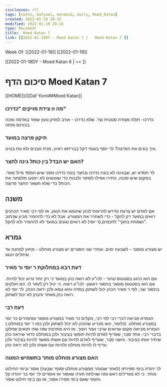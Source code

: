 ```yaml
---
cssclasses: rtl
tags: [notes, dafyomi, mermaid, daily, Moed_Katan] 
created: 2022-01-19 20:15
modified: 2022-01-19 20:15
type: Document
title:  Moed Katan 7
link: [[2022-01-19DY - Moed Katan 7 |   Moed Katan 7 ]]
---
```

Week Of: [[2022-01-16]]
[[2022-01-19]]

[[2022-01-18DY - Moed Katan 6 | << ]] 

# סיכום הדף  Moed Katan 7

[[HOME]]/[[Daf Yomi##Moed Katan]]

###  מה זו צידת מזיקים "כדרכו"
כדרכו- תולה מצודה סטטית וצד. שלא כדרכו - אורב למזיק נועץ שפוד באדמה ומכה בכורנס ומתה.
### תיקון פרצה במועד
איך בונים את הפרצה? 
לר יוסף בענפי דקל
בבריתא ראינו, מניח אבנים ולא טח בטיט.
### האם יש הבדל בין כותל גינה לחצר?
לר חסדא יש, שבגינה לא בונה כדרכו ובחצר בונה כדרכו מפני שיש הפסד גדול מאד.
במקום שיש סכנה, התירו אפילו לסתור ולבנות כדי שאנשים לא יימנעו מלסתור את הכותל כדי שלא תשאר החצר פרוצה.
## משנה
אם לאדם יש צרעת ונדרש להראות לכהן שיטמא את הנגע, אז לפי רבי מאיר הכהנים רואים במועד רק להקל - כדי לשחרר את המצורע. אבל לא כדי להחמיר מכיון שכתוב "ושמחת בחגך"
לחכמים,(ר יוסי) לא רואים נגעים במועד לא להחמיר ולא להקל.
## גמרא
יש מצורע מוסגר - לשבעה ימים. ואחרי שני הסגרים יש מצורע מוחלט - מחוץ למחנה עד שיחלים הנגע.
### דעת רבא במחלוקת ר יוסי ור מאיר
 אם הוא כרגע בסטטוס טהור - לכו"ע לא רואה כהן במועד כי רק יותר גרוע יכול להיות.
אם הוא בסטטוס מוסגר בהסגר ראשון- לכו"ע רואה. כי יכול רק לעזור לו.
הם חולקים בהסגר שני, לפי ר מאיר הכהן יכול לשתוק במדה והוא טמא ולכן יראה הכהן. לר יוסי לא רואה כהן מאחר והכהן לא יכול לשתוק.

### דעת רבי
הגמרא מביאה דברי רבי לפי רבי, מקלים כר מאיר במצורע מוסגר ומחמירים כר יוסי במצורע מוחלט.
(כלומר, הוא מכריע שהכהן לא יכול לשתוק ולכן כמו ר יוסי במוחלט.)
הגמרא מביאה מקום שרואים שרבי אמר הפוך. אז היא מתרצת שזה שתי תנאים שחלקו בדברי רבי.
אחד סבר, שעדיף לאדם להיות חופשי בציבור ולכן במוחלט כדאי שיראה כהן שיתיר אותו בציבור. 
והשני סבר, שעדיף לאדם להיות עם אשתו מאשר להיות בציבור ולכן עדיף לו להיות מוחלט ולהיות עם אשתו ולכן לא יראה כהן.
### האם מצורע מוחלט מותר בתשמיש המטה
לר יהודה בימי ספירתו (לאחר שנטהר ממצורע מוחלט וסופר שבעה) אסור ובימי החילוט מותר.  כי לא מגדילים ראש ומה שגילתה תורה שאסור אז אוסרים
לר יוסי בר יהודה קל וחומר שאם בימי ספירו אסור, אז גם בימי חילוט אסור.

